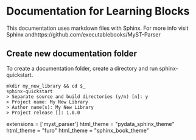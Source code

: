 # Documentation for Learning Blocks
This documentation uses markdown files with Sphinx. For more info visit Sphinx andhttps://github.com/executablebooks/MyST-Parser 

## Create new documentation folder
To create a documentation folder, create a directory and run sphinx-quickstart.
```shell
mkdir my_new_library && cd $_
sphinx-quickstart
> Separate source and build directories (y/n) [n]: y
> Project name: My New Library
> Author name(s): My New Library
> Project release []: 1.0.0
```
extensions = ['myst_parser']
html_theme = "pydata_sphinx_theme"
html_theme = "furo"
html_theme = "sphinx_book_theme"